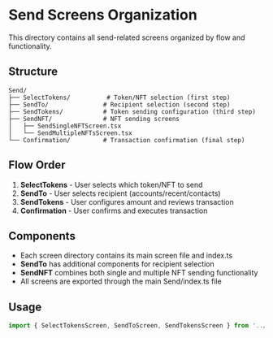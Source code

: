 # Send Screens Organization

This directory contains all send-related screens organized by flow and functionality.

## Structure

```
Send/
├── SelectTokens/          # Token/NFT selection (first step)
├── SendTo/               # Recipient selection (second step)
├── SendTokens/           # Token sending configuration (third step)
├── SendNFT/              # NFT sending screens
│   ├── SendSingleNFTScreen.tsx
│   └── SendMultipleNFTsScreen.tsx
└── Confirmation/         # Transaction confirmation (final step)
```

## Flow Order

1. **SelectTokens** - User selects which token/NFT to send
2. **SendTo** - User selects recipient (accounts/recent/contacts)
3. **SendTokens** - User configures amount and reviews transaction
4. **Confirmation** - User confirms and executes transaction

## Components

- Each screen directory contains its main screen file and index.ts
- **SendTo** has additional components for recipient selection
- **SendNFT** combines both single and multiple NFT sending functionality
- All screens are exported through the main Send/index.ts file

## Usage

```typescript
import { SelectTokensScreen, SendToScreen, SendTokensScreen } from '../screens/Send';
```

